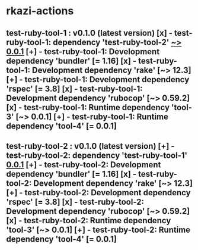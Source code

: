 
# rkazi-actions


test-ruby-tool-1 : v0.1.0 (latest version)
[x] - test-ruby-tool-1:  dependency 'test-ruby-tool-2' [~> 0.0.1](latest: )
[+] - test-ruby-tool-1: Development dependency 'bundler' [= 1.16]
[x] - test-ruby-tool-1: Development dependency 'rake' [~> 12.3]
[+] - test-ruby-tool-1: Development dependency 'rspec' [= 3.8]
[x] - test-ruby-tool-1: Development dependency 'rubocop' [~> 0.59.2]
[x] - test-ruby-tool-1: Runtime dependency 'tool-3' [~> 0.0.1]
[+] - test-ruby-tool-1: Runtime dependency 'tool-4' [= 0.0.1]
--------------------------------------------

test-ruby-tool-2 : v0.1.0 (latest version)
[+] - test-ruby-tool-2:  dependency 'test-ruby-tool-1' [0.0.1](latest: )
[+] - test-ruby-tool-2: Development dependency 'bundler' [= 1.16]
[x] - test-ruby-tool-2: Development dependency 'rake' [~> 12.3]
[+] - test-ruby-tool-2: Development dependency 'rspec' [= 3.8]
[x] - test-ruby-tool-2: Development dependency 'rubocop' [~> 0.59.2]
[x] - test-ruby-tool-2: Runtime dependency 'tool-3' [~> 0.0.1]
[+] - test-ruby-tool-2: Runtime dependency 'tool-4' [= 0.0.1]
--------------------------------------------

